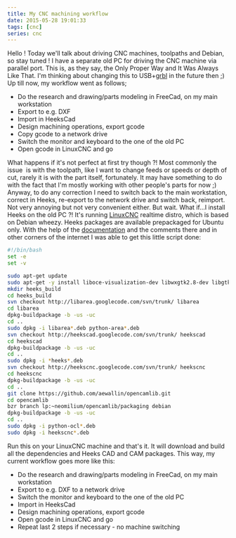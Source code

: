 ```yaml
---
title: My CNC machining workflow
date: 2015-05-28 19:01:33
tags: [cnc]
series: cnc
---
```


Hello ! Today we'll talk about driving CNC machines, toolpaths and
Debian, so stay tuned ! I have a separate old PC for driving the CNC
machine via parallel port. This is, as they say, the Only Proper Way and
It Was Always Like That. I'm thinking about changing this to
USB+[grbl](https://github.com/grbl/grbl) in the future then ;) Up
till now, my workflow went as follows;

- Do the research and drawing/parts modeling in FreeCad, on my main workstation
- Export to e.g. DXF
- Import in HeeksCad
- Design machining operations, export gcode
- Copy gcode to a network drive
- Switch the monitor and keyboard to the one of the old PC
- Open gcode in LinuxCNC and go

What happens if it's not perfect at first try though ?! Most commonly the issue  is with the
toolpath, like I want to change feeds or speeds or depth of cut, rarely
it is with the part itself, fortunately. It may have something to do
with the fact that I'm mostly working with other people's parts for now
;) Anyway, to do any correction I need to switch back to the main
workstation, correct in Heeks, re-export to the network drive and switch
back, reimport. Not very annoying but not very convenient either. But
wait. What if...I install Heeks on the old PC ?! It's running
[LinuxCNC](http://linuxcnc.org/) realtime distro, which is based on
Debian wheezy. Heeks packages are available prepackaged for Ubuntu only.
With the help of the
[documentation](https://code.google.com/p/heekscad/wiki/BuildDebianPackages)
and the comments there and in other corners of the internet I was able
to get this little script done:

```bash
#!/bin/bash
set -e
set -v

sudo apt-get update
sudo apt-get -y install liboce-visualization-dev libwxgtk2.8-dev libgtkglext1-dev python-dev build-essential bzr git libboost-dev libboost-python-dev subversion debhelper cmake liboce-ocaf2 liboce-ocaf-dev oce-draw
mkdir heeks_build
cd heeks_build
svn checkout http://libarea.googlecode.com/svn/trunk/ libarea
cd libarea
dpkg-buildpackage -b -us -uc
cd ..
sudo dpkg -i libarea*.deb python-area*.deb
svn checkout http://heekscad.googlecode.com/svn/trunk/ heekscad
cd heekscad
dpkg-buildpackage -b -us -uc
cd ..
sudo dpkg -i *heeks*.deb
svn checkout http://heekscnc.googlecode.com/svn/trunk/ heekscnc
cd heekscnc
dpkg-buildpackage -b -us -uc
cd ..
git clone https://github.com/aewallin/opencamlib.git
cd opencamlib
bzr branch lp:~neomilium/opencamlib/packaging debian
dpkg-buildpackage -b -us -uc
cd ..
sudo dpkg -i python-ocl*.deb
sudo dpkg -i heekscnc*.deb
```

Run this on your LinuxCNC machine and that's it. It will download and
build all the dependencies and Heeks CAD and CAM packages. This way, my
current workflow goes more like this:

- Do the research and drawing/parts modeling in FreeCad, on my main workstation
- Export to e.g. DXF to a network drive
- Switch the monitor and keyboard to the one of the old PC
- Import in HeeksCad
- Design machining operations, export gcode
- Open gcode in LinuxCNC and go
- Repeat last 2 steps if necessary - no machine switching
